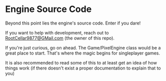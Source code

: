 # Engine Source Code

Beyond this point lies the engine's source code. Enter if you dare!

If you want to help with development, reach out to RootCellar9877@GMail.com (the owner of this repo).

If you're just curious, go on ahead. The Game/PixelEngine class would be a great place to start. That's where the magic begins for singleplayer games.

It is also recommended to read some of this to at least get an idea of how things work (if there doesn't exist a proper documentation to explain that to you)


